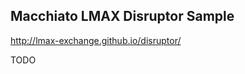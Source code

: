 Macchiato LMAX Disruptor Sample
-------------------------------

http://lmax-exchange.github.io/disruptor/

TODO